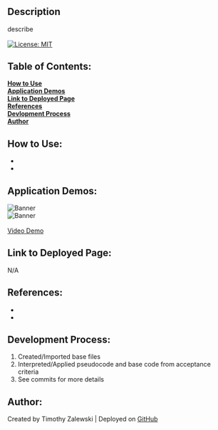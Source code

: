 # 

## Description
describe <br /> <br />
[![License: MIT](https://img.shields.io/badge/License-MIT-yellow.svg)](https://opensource.org/licenses/MIT)

 ## Table of Contents:

  **[How to Use](#how-to-use)** <br />
  **[Application Demos](#application-demos)** <br />
  **[Link to Deployed Page](#link-to-deployed-page)** <br />
  **[References](#references)** <br />
  **[Devlopment Process](#development-process)** <br />
  **[Author](#author)** <br />

## How to Use:
* 
* 

## Application Demos:
![Banner](./demos/) <br />
![Banner](./demos/) <br /><br />
<a href="">Video Demo</a>

## Link to Deployed Page:
N/A

## References:
* 
* 
## Development Process:
1. Created/Imported base files
2. Interpreted/Applied pseudocode and base code from acceptance criteria
3. See commits for more details

## Author:
Created by Timothy Zalewski | Deployed on [GitHub](https://github.com/Tim-Zebra)